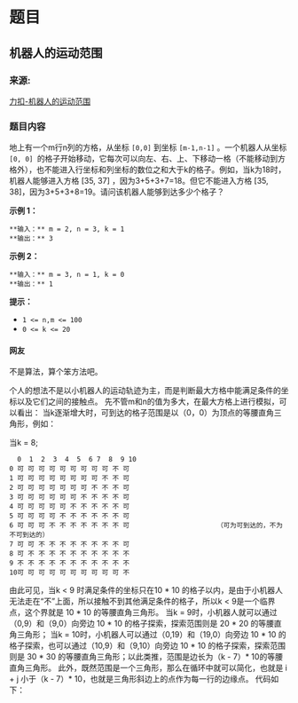 # 题目

## 机器人的运动范围

### 来源:

[力扣-机器人的运动范围](https://leetcode-cn.com/problems/ji-qi-ren-de-yun-dong-fan-wei-lcof/)

### 题目内容

地上有一个m行n列的方格，从坐标 `[0,0]` 到坐标 `[m-1,n-1]` 。一个机器人从坐标 `[0, 0]
`的格子开始移动，它每次可以向左、右、上、下移动一格（不能移动到方格外），也不能进入行坐标和列坐标的数位之和大于k的格子。例如，当k为18时，机器人能够进入方格
[35, 37] ，因为3+5+3+7=18。但它不能进入方格 [35, 38]，因为3+5+3+8=19。请问该机器人能够到达多少个格子？



**示例 1：**

    
    
    **输入：** m = 2, n = 3, k = 1
    **输出：** 3
    

**示例 2：**

    
    
    **输入：** m = 3, n = 1, k = 0
    **输出：** 1
    

**提示：**

  * `1 <= n,m <= 100`
  * `0 <= k <= 20`

#### 网友

不是算法，算个笨方法吧。


个人的想法不是以小机器人的运动轨迹为主，而是判断最大方格中能满足条件的坐标以及它们之间的接触点。 先不管m和n的值为多大，在最大方格上进行模拟，可以看出： 当k逐渐增大时，可到达的格子范围是以（0，0）为顶点的等腰直角三角形，例如：

当k = 8;
```
  0  1  2  3  4  5  6 7  8  9 10
0 可 可 可 可 可 可 可 可 可 不 可
1 可 可 可 可 可 可 可 可 不 不 可
2 可 可 可 可 可 可 可 不 不 不 可
3 可 可 可 可 可 可 不 不 不 不 可
4 可 可 可 可 可 不 不 不 不 不 可
5 可 可 可 可 不 不 不 不 不 不 可
6 可 可 可 不 不 不 不 不 不 不 可                      （可为可到达的，不为不可到达的）
7 可 可 不 不 不 不 不 不 不 不 可  
8 可 不 不 不 不 不 不 不 不 不 不  
9 不 不 不 不 不 不 不 不 不 不 不  
10可 可 可 可 可 可 可 可 可 可 不
```
由此可见，当k < 9 时满足条件的坐标只在10 * 10 的格子以内，是由于小机器人无法走在“不”上面，所以接触不到其他满足条件的格子，所以k < 9是一个临界点，这个界就是 10 * 10 的等腰直角三角形。 当k = 9时，小机器人就可以通过（0,9）和（9,0）向旁边 10 * 10 的格子探索，探索范围则是 20 * 20 的等腰直角三角形； 当k = 10时，小机器人可以通过（0,19）和（19,0）向旁边 10 * 10 的格子探索，也可以通过（10,9）和（9,10）向旁边 10 * 10 的格子探索，探索范围则是 30 * 30 的等腰直角三角形；以此类推，范围是边长为（k - 7）* 10的等腰直角三角形。 此外，既然范围是一个三角形，那么在循环中就可以简化，也就是 i + j 小于（k - 7）* 10，也就是三角形斜边上的点作为每一行的边缘点。 代码如下：
